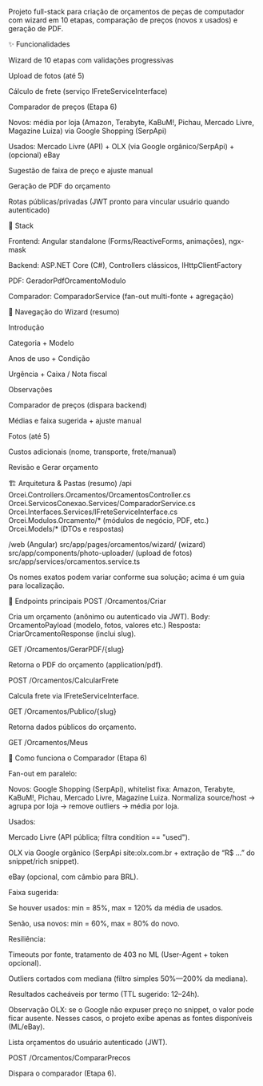 Projeto full-stack para criação de orçamentos de peças de computador com wizard em 10 etapas, comparação de preços (novos x usados) e geração de PDF.

✨ Funcionalidades

Wizard de 10 etapas com validações progressivas

Upload de fotos (até 5)

Cálculo de frete (serviço IFreteServiceInterface)

Comparador de preços (Etapa 6)

Novos: média por loja (Amazon, Terabyte, KaBuM!, Pichau, Mercado Livre, Magazine Luiza) via Google Shopping (SerpApi)

Usados: Mercado Livre (API) + OLX (via Google orgânico/SerpApi) + (opcional) eBay

Sugestão de faixa de preço e ajuste manual

Geração de PDF do orçamento

Rotas públicas/privadas (JWT pronto para vincular usuário quando autenticado)

🧱 Stack

Frontend: Angular standalone (Forms/ReactiveForms, animações), ngx-mask

Backend: ASP.NET Core (C#), Controllers clássicos, IHttpClientFactory

PDF: GeradorPdfOrcamentoModulo

Comparador: ComparadorService (fan-out multi-fonte + agregação)

🧭 Navegação do Wizard (resumo)

Introdução

Categoria + Modelo

Anos de uso + Condição

Urgência + Caixa / Nota fiscal

Observações

Comparador de preços (dispara backend)

Médias e faixa sugerida + ajuste manual

Fotos (até 5)

Custos adicionais (nome, transporte, frete/manual)

Revisão e Gerar orçamento

🏗️ Arquitetura & Pastas (resumo)
/api
  Orcei.Controllers.Orcamentos/OrcamentosController.cs
  Orcei.ServicosConexao.Services/ComparadorService.cs
  Orcei.Interfaces.Services/IFreteServiceInterface.cs
  Orcei.Modulos.Orcamento/* (módulos de negócio, PDF, etc.)
  Orcei.Models/* (DTOs e respostas)

/web (Angular)
  src/app/pages/orcamentos/wizard/ (wizard)
  src/app/components/photo-uploader/ (upload de fotos)
  src/app/services/orcamentos.service.ts


Os nomes exatos podem variar conforme sua solução; acima é um guia para localização.

🔌 Endpoints principais
POST /Orcamentos/Criar

Cria um orçamento (anônimo ou autenticado via JWT).
Body: OrcamentoPayload (modelo, fotos, valores etc.)
Resposta: CriarOrcamentoResponse (inclui slug).

GET /Orcamentos/GerarPDF/{slug}

Retorna o PDF do orçamento (application/pdf).

POST /Orcamentos/CalcularFrete

Calcula frete via IFreteServiceInterface.

GET /Orcamentos/Publico/{slug}

Retorna dados públicos do orçamento.

GET /Orcamentos/Meus



🔎 Como funciona o Comparador (Etapa 6)

Fan-out em paralelo:

Novos: Google Shopping (SerpApi), whitelist fixa:
Amazon, Terabyte, KaBuM!, Pichau, Mercado Livre, Magazine Luiza.
Normaliza source/host → agrupa por loja → remove outliers → média por loja.

Usados:

Mercado Livre (API pública; filtra condition == "used").

OLX via Google orgânico (SerpApi site:olx.com.br + extração de “R$ …” do snippet/rich snippet).

eBay (opcional, com câmbio para BRL).

Faixa sugerida:

Se houver usados: min = 85%, max = 120% da média de usados.

Senão, usa novos: min = 60%, max = 80% do novo.

Resiliência:

Timeouts por fonte, tratamento de 403 no ML (User-Agent + token opcional).

Outliers cortados com mediana (filtro simples 50%—200% da mediana).

Resultados cacheáveis por termo (TTL sugerido: 12–24h).

Observação OLX: se o Google não expuser preço no snippet, o valor pode ficar ausente. Nesses casos, o projeto exibe apenas as fontes disponíveis (ML/eBay).

Lista orçamentos do usuário autenticado (JWT).

POST /Orcamentos/CompararPrecos

Dispara o comparador (Etapa 6).
